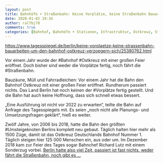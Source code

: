 ```yaml
---
layout: post
title: Bahnhöfe + Straßenbahn: Keine Vorplätze, keine Straßenbahn Bauarbeiten um den Bahnhof Ostkreuz verzögern sich, aus Der Tagesspiegel
date: 2020-01-02 19:34
author: ralfbj70
comments: true
categories: [Bahnhof, Bahnhöfe + Stationen, Infrastruktur, Ostkreuz, Straßenbahn, Straßenbahn, Umsteigeknoten, Vorplätze]
---
```

https://www.tagesspiegel.de/berlin/keine-vorplaetze-keine-strassenbahn-bauarbeiten-um-den-bahnhof-ostkreuz-verzoegern-sich/25380762.html

Vor einem Jahr wurde der #Bahnhof #Ostkreuz mit einer großen Feier eröffnet. Doch bisher sind weder die Vorplätze fertig, noch fährt die #Straßenbahn.

Bauzäune, Müll und Fahrradleichen: Vor einem Jahr hat die Bahn den Bahnhof Ostkreuz mit einer großen Feier eröffnet. Rundherum passiert nichts. Das Land Berlin hat noch keinen der #Vorplätze fertig gestellt. Und die Bahn hat auch keine Hoffnung, dass sich schnell etwas bessert.

„Eine Ausführung ist nicht vor 2022 zu erwarten“, teilte die Bahn auf Anfrage des Tagesspiegels mit. Es seien „noch nicht alle Planungs- und Umsetzungsfragen geklärt“, hieß es weiter.

Zwölf Jahre, von 2006 bis 2018, hatte die Bahn den größten #Umsteigeknoten Berlins komplett neu gebaut. Täglich halten hier mehr als 1500 Züge, damit ist das Ostkreuz Deutschlands Bahnhof Nummer 1. Täglich steigen hier 125 000 Menschen ein, aus oder um. Im Dezember 2018 kam zur Feier des Tages sogar Bahnchef Richard Lutz mit einem Sonderzug vorbei.
<a href="https://www.tagesspiegel.de/berlin/keine-vorplaetze-keine-strassenbahn-bauarbeiten-um-den-bahnhof-ostkreuz-verzoegern-sich/25380762.html">Berlin hatte also viel Zeit, passiert ist fast nichts, weder fährt die Straßenbahn, noch gibt es ...</a>
